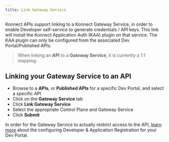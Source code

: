 ```yaml
---
title: Link Gateway Service
---
```


Konnect APIs support linking to a Konnect Gateway Service, in order to enable Developer self-service to generate credentials /  API keys. This link will install the Konnect Application Auth (KAA) plugin on that service. The KAA plugin can only be configured from the associated Dev Portal/Published APIs.

> When linking an **API** to a **Gateway Service**, it is currently a 1:1 mapping. 

## Linking your Gateway Service to an API
* Browse to a **APIs**, or **Published APIs** for a specific Dev Portal, and select a specific API
* Click on the **Gateway Service** tab
* Click **Link Gateway Service**
* Select the appropriate Control Plane and Gateway Service
* Click **Submit**

In order for the Gateway Service to actually restrict access to the API, [learn more](/konnect/dev-portal/app-reg/index.md) about the configuring Developer & Application Registration for your Dev Portal.